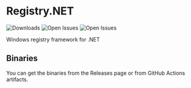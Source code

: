 # Registry.NET

![Downloads](https://img.shields.io/github/downloads/Substrant/Substrant.Registry/total)
![Open Issues](https://img.shields.io/github/issues-raw/Substrant/Substrant.Registry)
![Open Issues](https://img.shields.io/github/issues-closed-raw/Substrant/Substrant.Registry)

Windows registry framework for .NET

## Binaries

You can get the binaries from the Releases page or from GitHub Actions artifacts.